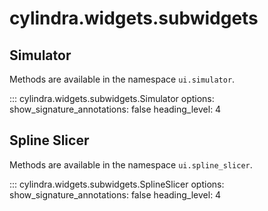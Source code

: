 # cylindra.widgets.subwidgets

## Simulator

Methods are available in the namespace `ui.simulator`.

::: cylindra.widgets.subwidgets.Simulator
    options:
        show_signature_annotations: false
        heading_level: 4

## Spline Slicer

Methods are available in the namespace `ui.spline_slicer`.

::: cylindra.widgets.subwidgets.SplineSlicer
    options:
        show_signature_annotations: false
        heading_level: 4
